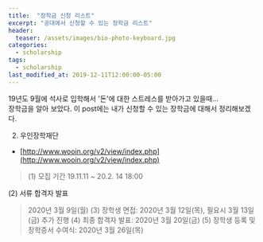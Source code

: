 ```yaml
---
title:  "장학금 신청 리스트"
excerpt: "공대에서 신청할 수 있는 장학금 리스트"
header:
  teaser: /assets/images/bio-photo-keyboard.jpg
categories:
  - scholarship
tags:
  - scholarship
last_modified_at: 2019-12-11T12:00:00-05:00
---
```

19년도 9월에 석사로 입학해서 '돈'에 대한 스트레스를 받아가고 있을때...   
장학금을 알아 보았다.
이 post에는 내가 신청할 수 있는 장학금에 대해서 정리해보겠다.

2. 우인장학재단

- [http://www.wooin.org/v2/view/index.php](http://www.wooin.org/v2/view/index.php)

>   (1) 모집 기간
> 19.11.11 ~ 20.2. 14 18:00

(2) 서류 합격자 발표
 >  2020년 3월 9일(월)
(3) 장학생 면접: 2020년 3월 12일(목), 
      필요시 3월 13일(금) 추가 진행
(4) 최종 합격자 발표: 2020년 3월 20일(금)
(5) 장학생 등록 및 장학증서 수여식: 2020년 3월 26일(목)


<!--stackedit_data:
eyJoaXN0b3J5IjpbNzYxMzMxMjg2XX0=
-->